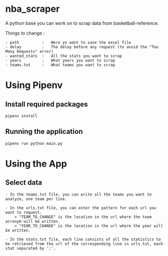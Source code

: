 # nba_scraper
A python base you can work on to scrap data from basketball-reference.

Things to change :

    - path          :   Were yo want to save the excel file
    - delay         :   The delay before any request (to avoid the "Too Many Requests" error)
    - wanted_stats  :   All the stats you want to scrap
    - years         :   What years you want to scrap
    - teams.txt     :   What teams you want to scrap

# Using Pipenv

## Install required packages

``pipenv install``

## Running the application

``pipenv run python main.py``

# Using the App

## Select data

    - In the teams.txt file, you can write all the teams you want to analyze, one team per line.
    
    - In the urls.txt file, you can enter the pattern for each url you want to request.
        > "TEAM_TO_CHANGE" is the location in the url where the team acronym will be written.
        > "YEAR_TO_CHANGE" is the location in the url where the year will be written.

    - In the stats.txt file, each line consists of all the statistics to be retrieved from the url of the corresponding line in urls.txt, each stat separated by ':'.
